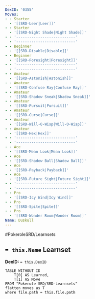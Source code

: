 ```yaml
---
DexID: '0355'
Moves:
- - Starter
  - '[[SRD-Leer|Leer]]'
- - Starter
  - '[[SRD-Night Shade|Night Shade]]'
- - '---------------------------'
  - '---------------------------'
- - Beginner
  - '[[SRD-Disable|Disable]]'
- - Beginner
  - '[[SRD-Foresight|Foresight]]'
- - '---------------------------'
  - '---------------------------'
- - Amateur
  - '[[SRD-Astonish|Astonish]]'
- - Amateur
  - '[[SRD-Confuse Ray|Confuse Ray]]'
- - Amateur
  - '[[SRD-Shadow Sneak|Shadow Sneak]]'
- - Amateur
  - '[[SRD-Pursuit|Pursuit]]'
- - Amateur
  - '[[SRD-Curse|Curse]]'
- - Amateur
  - '[[SRD-Will-O-Wisp|Will-O-Wisp]]'
- - Amateur
  - '[[SRD-Hex|Hex]]'
- - '---------------------------'
  - '---------------------------'
- - Ace
  - '[[SRD-Mean Look|Mean Look]]'
- - Ace
  - '[[SRD-Shadow Ball|Shadow Ball]]'
- - Ace
  - '[[SRD-Payback|Payback]]'
- - Ace
  - '[[SRD-Future Sight|Future Sight]]'
- - '---------------------------'
  - '---------------------------'
- - Pro
  - '[[SRD-Icy Wind|Icy Wind]]'
- - Pro
  - '[[SRD-Spite|Spite]]'
- - Pro
  - '[[SRD-Wonder Room|Wonder Room]]'
Name: Duskull
---
```


#PokeroleSRD/Learnsets

## `= this.Name` Learnset

**DexID:** `= this.DexID`

```dataview
TABLE WITHOUT ID
    T[0] AS Learned,
    T[1] AS Move
FROM "Pokerole SRD/SRD-Learnsets"
flatten moves as T
where file.path = this.file.path
```
